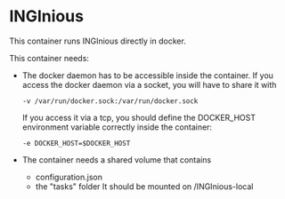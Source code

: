 INGInious
=========

This container runs INGInious directly in docker.

This container needs:

- The docker daemon has to be accessible inside the container. If you access the docker daemon via a socket, you will have to share it with
  ````
  -v /var/run/docker.sock:/var/run/docker.sock
  ````
  If you access it via a tcp, you should define the DOCKER_HOST environment variable correctly inside the container:
  ````
  -e DOCKER_HOST=$DOCKER_HOST
  ````

- The container needs a shared volume that contains
  - configuration.json
  - the "tasks" folder
  It should be mounted on /INGInious-local
 

